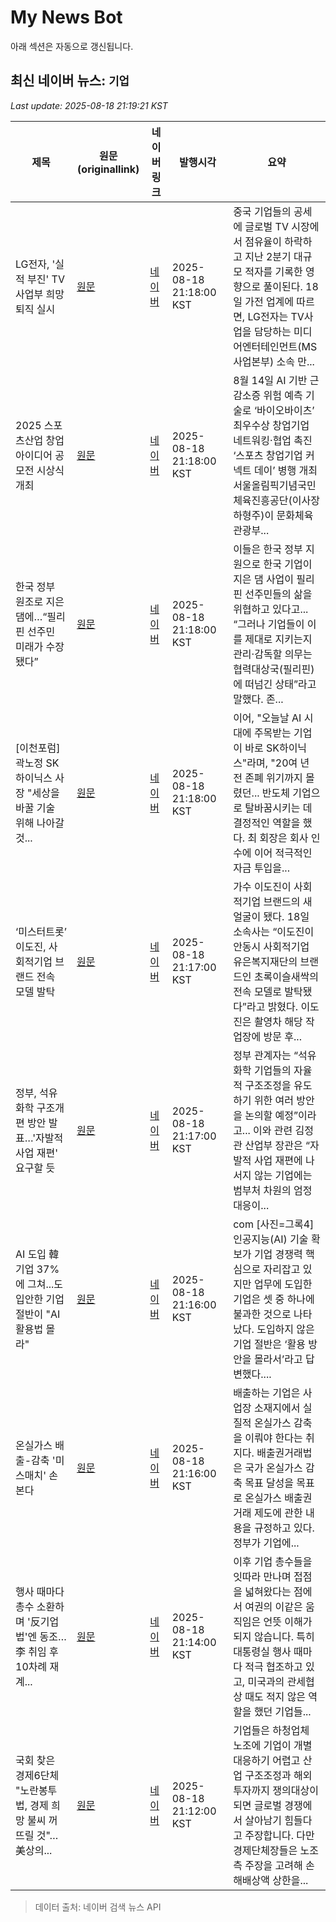 # My News Bot

아래 섹션은 자동으로 갱신됩니다.

<!-- NEWS:START -->
## 최신 네이버 뉴스: `기업`
_Last update: 2025-08-18 21:19:21 KST_

| 제목 | 원문(originallink) | 네이버 링크 | 발행시각 | 요약 |
|---|---|---|---|---|
| LG전자, '실적 부진' TV 사업부 희망퇴직 실시 | [원문](https://www.newsinside.kr/news/articleView.html?idxno=3926377) | [네이버](https://www.newsinside.kr/news/articleView.html?idxno=3926377) | 2025-08-18 21:18:00 KST | 중국 기업들의 공세에 글로벌 TV 시장에서 점유율이 하락하고 지난 2분기 대규모 적자를 기록한 영향으로 풀이된다. 18일 가전 업계에 따르면, LG전자는 TV사업을 담당하는 미디어엔터테인먼트(MS사업본부) 소속 만... |
| 2025 스포츠산업 창업 아이디어 공모전 시상식 개최 | [원문](https://www.mk.co.kr/article/11396554) | [네이버](https://m.sports.naver.com/general/article/410/0001084910) | 2025-08-18 21:18:00 KST | 8월 14일 AI 기반 근감소증 위험 예측 기술로 ‘바이오바이츠’ 최우수상 창업기업 네트워킹·협업 촉진 ‘스포츠 창업기업 커넥트 데이’ 병행 개최 서울올림픽기념국민체육진흥공단(이사장 하형주)이 문화체육관광부... |
| 한국 정부 원조로 지은 댐에…“필리핀 선주민 미래가 수장됐다” | [원문](https://www.khan.co.kr/article/202508182109005) | [네이버](https://n.news.naver.com/mnews/article/032/0003390314?sid=102) | 2025-08-18 21:18:00 KST | 이들은 한국 정부 지원으로 한국 기업이 지은 댐 사업이 필리핀 선주민들의 삶을 위협하고 있다고... “그러나 기업들이 이를 제대로 지키는지 관리·감독할 의무는 협력대상국(필리핀)에 떠넘긴 상태”라고 말했다. 존... |
| [이천포럼] 곽노정 SK하이닉스 사장 "세상을 바꿀 기술 위해 나아갈 것... | [원문](https://www.sisaweek.com/news/articleView.html?idxno=228249) | [네이버](https://www.sisaweek.com/news/articleView.html?idxno=228249) | 2025-08-18 21:18:00 KST | 이어, "오늘날 AI 시대에 주목받는 기업이 바로 SK하이닉스"라며, "20여 년 전 존폐 위기까지 몰렸던... 반도체 기업으로 탈바꿈시키는 데 결정적인 역할을 했다. 최 회장은 회사 인수에 이어 적극적인 자금 투입을... |
| ‘미스터트롯’ 이도진, 사회적기업 브랜드 전속 모델 발탁 | [원문](https://sports.khan.co.kr/article/202508182116003?pt=nv) | [네이버](https://m.entertain.naver.com/article/144/0001061210) | 2025-08-18 21:17:00 KST | 가수 이도진이 사회적기업 브랜드의 새 얼굴이 됐다. 18일 소속사는 “이도진이 안동시 사회적기업 유은복지재단의 브랜드인 초록이슬새싹의 전속 모델로 발탁됐다”라고 밝혔다. 이도진은 촬영차 해당 작업장에 방문 후... |
| 정부, 석유화학 구조개편 방안 발표…'자발적 사업 재편' 요구할 듯 | [원문](https://www.sedaily.com/NewsView/2GWOC4HHOX) | [네이버](https://n.news.naver.com/mnews/article/011/0004522296?sid=101) | 2025-08-18 21:17:00 KST | 정부 관계자는 “석유화학 기업들의 자율적 구조조정을 유도하기 위한 여러 방안을 논의할 예정”이라고... 이와 관련 김정관 산업부 장관은 “자발적 사업 재편에 나서지 않는 기업에는 범부처 차원의 엄정 대응이... |
| AI 도입 韓 기업 37%에 그쳐...도입안한 기업 절반이 "AI 활용법 몰라" | [원문](https://www.ajunews.com/view/20250818145813047) | [네이버](https://www.ajunews.com/view/20250818145813047) | 2025-08-18 21:16:00 KST | com [사진=그록4] 인공지능(AI) 기술 확보가 기업 경쟁력 핵심으로 자리잡고 있지만 업무에 도입한 기업은 셋 중 하나에 불과한 것으로 나타났다. 도입하지 않은 기업 절반은 ‘활용 방안을 몰라서’라고 답변했다.... |
| 온실가스 배출-감축 '미스매치' 손본다 | [원문](https://www.incheonilbo.com/news/articleView.html?idxno=1299930) | [네이버](https://www.incheonilbo.com/news/articleView.html?idxno=1299930) | 2025-08-18 21:16:00 KST | 배출하는 기업은 사업장 소재지에서 실질적 온실가스 감축을 이뤄야 한다는 취지다. 배출권거래법은 국가 온실가스 감축 목표 달성을 목표로 온실가스 배출권 거래 제도에 관한 내용을 규정하고 있다. 정부가 기업에... |
| 행사 때마다 총수 소환하며 '反기업법'엔 동조…李 취임 후 10차례 재계... | [원문](https://news.tvchosun.com/site/data/html_dir/2025/08/18/2025081890296.html) | [네이버](https://n.news.naver.com/mnews/article/448/0000550467?sid=004) | 2025-08-18 21:14:00 KST | 이후 기업 총수들을 잇따라 만나며 접점을 넓혀왔다는 점에서 여권의 이같은 움직임은 언뜻 이해가 되지 않습니다. 특히 대통령실 행사 때마다 적극 협조하고 있고, 미국과의 관세협상 때도 적지 않은 역할을 했던 기업들... |
| 국회 찾은 경제6단체 "노란봉투법, 경제 희망 불씨 꺼뜨릴 것"…美상의... | [원문](https://news.tvchosun.com/site/data/html_dir/2025/08/18/2025081890294.html) | [네이버](https://n.news.naver.com/mnews/article/448/0000550466?sid=004) | 2025-08-18 21:12:00 KST | 기업들은 하청업체 노조에 기업이 개별 대응하기 어렵고 산업 구조조정과 해외투자까지 쟁의대상이 되면 글로벌 경쟁에서 살아남기 힘들다고 주장합니다. 다만 경제단체장들은 노조 측 주장을 고려해 손해배상액 상한을... |

> 데이터 출처: 네이버 검색 뉴스 API
<!-- NEWS:END -->
